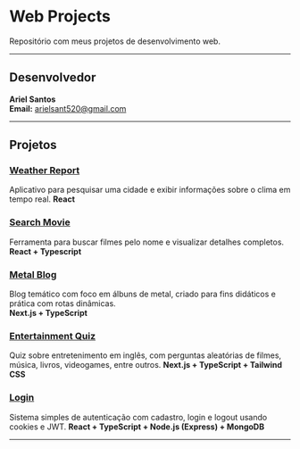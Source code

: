 # Web Projects

Repositório com meus projetos de desenvolvimento web.

---

## Desenvolvedor

**Ariel Santos**  
**Email:** arielsant520@gmail.com

---

## Projetos

### [Weather Report](https://weather-report-one-zeta.vercel.app/)
Aplicativo para pesquisar uma cidade e exibir informações sobre o clima em tempo real.
**React**

### [Search Movie](https://search-movie-ashy-eight.vercel.app/)
Ferramenta para buscar filmes pelo nome e visualizar detalhes completos.
**React + Typescript**

### [Metal Blog](https://metal-blog.vercel.app/)
Blog temático com foco em álbuns de metal, criado para fins didáticos e prática com rotas dinâmicas.  
**Next.js + TypeScript**

### [Entertainment Quiz](https://entertainment-quiz.vercel.app/)
Quiz sobre entretenimento em inglês, com perguntas aleatórias de filmes, música, livros, videogames, entre outros.
**Next.js + TypeScript + Tailwind CSS**

### [Login](https://login-nine-kappa.vercel.app/) 
Sistema simples de autenticação com cadastro, login e logout usando cookies e JWT.
**React + TypeScript + Node.js (Express) + MongoDB**

---
